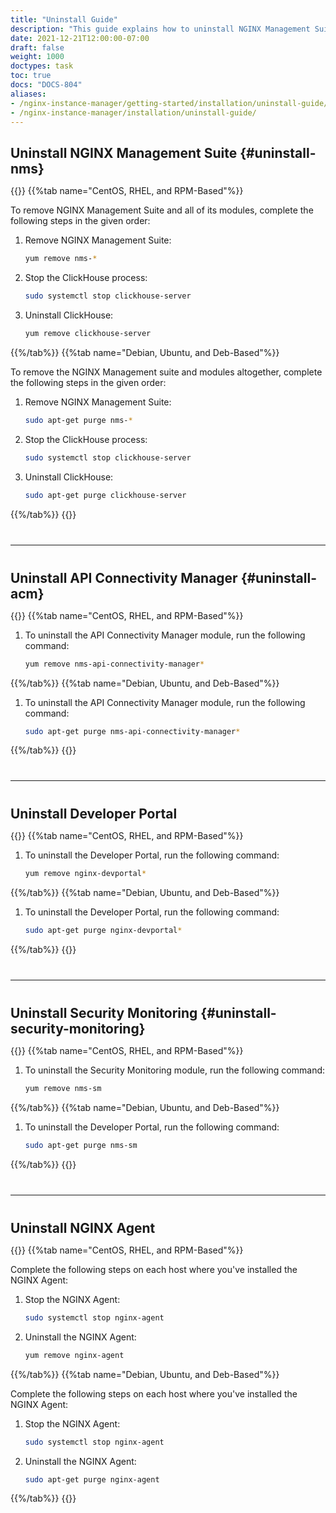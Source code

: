```yaml
---
title: "Uninstall Guide"
description: "This guide explains how to uninstall NGINX Management Suite, including Instance Manager and API Connectivity Manager."
date: 2021-12-21T12:00:00-07:00
draft: false 
weight: 1000 
doctypes: task
toc: true
docs: "DOCS-804"
aliases:
- /nginx-instance-manager/getting-started/installation/uninstall-guide/
- /nginx-instance-manager/installation/uninstall-guide/
---
```



<style>
  h2 {
    margin-top: 30px;
    margin-bottom: 10px;
    }
  h3 {
    margin-top: 20px;
    margin-bottom: 10px;
    }
  hr {
    margin-top: 40px; 
    margin-bottom: 40px;
    }
</style>

## Uninstall NGINX Management Suite {#uninstall-nms}

{{<tabs name="uninstall_nms">}}
{{%tab name="CentOS, RHEL, and RPM-Based"%}}

To remove NGINX Management Suite and all of its modules, complete the following steps in the given order:

1. Remove NGINX Management Suite:

   ```bash
   yum remove nms-*
   ```

2. Stop the ClickHouse process:

   ```bash
   sudo systemctl stop clickhouse-server
   ```

3. Uninstall ClickHouse:

   ```bash
   yum remove clickhouse-server
   ```

{{%/tab%}}
{{%tab name="Debian, Ubuntu, and Deb-Based"%}}

To remove the NGINX Management suite and modules altogether, complete the following steps in the given order:

1. Remove NGINX Management Suite:

   ```bash
   sudo apt-get purge nms-*
   ```

2. Stop the ClickHouse process:

   ```bash
   sudo systemctl stop clickhouse-server
   ```

3. Uninstall ClickHouse:

   ```bash
   sudo apt-get purge clickhouse-server
   ```

{{%/tab%}}
{{</tabs>}}

---

## Uninstall API Connectivity Manager {#uninstall-acm}

{{<tabs name="uninstall_acm">}}
{{%tab name="CentOS, RHEL, and RPM-Based"%}}

1. To uninstall the API Connectivity Manager module, run the following command:

   ```bash
   yum remove nms-api-connectivity-manager*
   ```

{{%/tab%}}
{{%tab name="Debian, Ubuntu, and Deb-Based"%}}

1. To uninstall the API Connectivity Manager module, run the following command:

   ```bash
   sudo apt-get purge nms-api-connectivity-manager*
   ```

{{%/tab%}}
{{</tabs>}}

---

## Uninstall Developer Portal

{{<tabs name="uninstall_acm_dev_portal">}}
{{%tab name="CentOS, RHEL, and RPM-Based"%}}

1. To uninstall the Developer Portal, run the following command:

   ```bash
   yum remove nginx-devportal*
   ```

{{%/tab%}}
{{%tab name="Debian, Ubuntu, and Deb-Based"%}}

1. To uninstall the Developer Portal, run the following command:

   ```bash
   sudo apt-get purge nginx-devportal*
   ```

{{%/tab%}}
{{</tabs>}}

---

## Uninstall Security Monitoring {#uninstall-security-monitoring}

{{<tabs name="uninstall_security_monitoring">}}
{{%tab name="CentOS, RHEL, and RPM-Based"%}}

1. To uninstall the Security Monitoring module, run the following command:

   ```bash
   yum remove nms-sm
   ```

{{%/tab%}}
{{%tab name="Debian, Ubuntu, and Deb-Based"%}}

1. To uninstall the Developer Portal, run the following command:

   ```bash
   sudo apt-get purge nms-sm
   ```

{{%/tab%}}
{{</tabs>}}

---

## Uninstall NGINX Agent

{{<tabs name="uninstall_agent">}}
{{%tab name="CentOS, RHEL, and RPM-Based"%}}

Complete the following steps on each host where you've installed the NGINX Agent:

1. Stop the NGINX Agent:

   ```bash
   sudo systemctl stop nginx-agent
   ```

2. Uninstall the NGINX Agent:

   ```bash
   yum remove nginx-agent
   ```

{{%/tab%}}
{{%tab name="Debian, Ubuntu, and Deb-Based"%}}

Complete the following steps on each host where you've installed the NGINX Agent:

1. Stop the NGINX Agent:

   ```bash
   sudo systemctl stop nginx-agent
   ```

2. Uninstall the NGINX Agent:

   ```bash
   sudo apt-get purge nginx-agent
   ```

{{%/tab%}}
{{</tabs>}}
